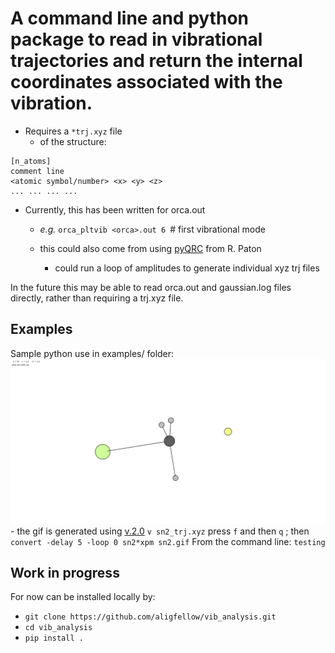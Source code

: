 # A command line and python package to read in vibrational trajectories and return the internal coordinates associated with the vibration.

- Requires a ```*trj.xyz``` file
  - of the structure:
```
[n_atoms]
comment line
<atomic symbol/number> <x> <y> <z>
... ... ... ... 
```
- Currently, this has been written for orca.out
  - _e.g._ ```orca_pltvib <orca>.out 6 ```# first vibrational mode
  - this could also come from using [pyQRC](https://github.com/patonlab/pyQRC) from R. Paton
  
     - could run a loop of amplitudes to generate individual xyz trj files
     
In the future this may be able to read orca.out and gaussian.log files directly, rather than requiring a trj.xyz file.

## Examples 
Sample python use in examples/ folder:
![sn2 imaginary mode](images/sn2.gif)
    - the gif is generated using [v.2.0](https://github.com/briling/v) ```v sn2_trj.xyz``` press `f` and then `q` ; then ```convert -delay 5 -loop 0 sn2*xpm sn2.gif```
From the command line:
  ``` testing ```

## Work in progress
For now can be installed locally by:
- ```git clone https://github.com/aligfellow/vib_analysis.git```
- ```cd vib_analysis```
- ```pip install .```

